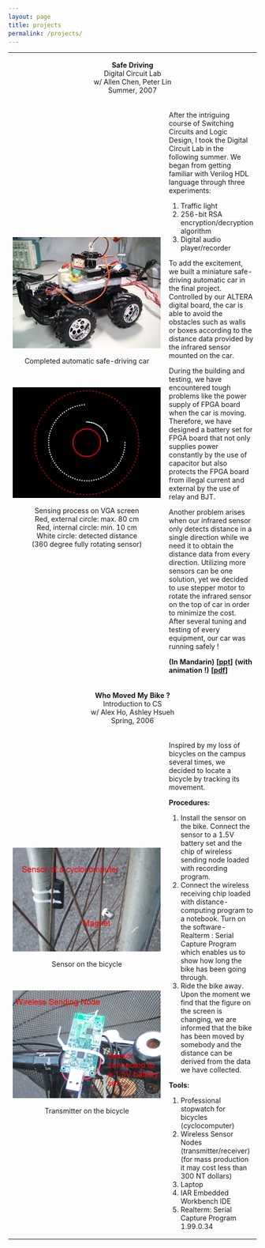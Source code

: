 ```yaml
---
layout: page
title: projects
permalink: /projects/
---
```


<!-- <ul class="post-list">
  {% for post in site.posts %}
    <li>
      <span class="post-meta">{{ post.date | date: "%b %-d, %Y" }}</span>

      <p class="rss-subscribe">
        {{ post.content }}
      </p>
    </li>
  {% endfor %}
</ul> -->

<table width="100%" border="0" cellspacing="1" cellpadding="2">
  <tr>
    <td colspan="2">
      <div align="center">
        <p>
          <strong>Safe Driving</strong>
          <br/>
          Digital Circuit Lab
          <br/>
          w/ Allen Chen, Peter Lin
          <br/>
          Summer, 2007
        </p>
      </div>
    </td>
  </tr>
  <tr>
    <td width="350">
      <p align="center">
        <img src="/images/projects/project_DCLab_car.JPG" alt="DC_SafeDrivingCar" width="300" height="225" />
      </p>
      <p align="center">
        Completed automatic safe-driving car
      </p>
      <p align="center">&nbsp;</p>
      <p align="center">
        <img src="/images/projects/VGA_ani.gif" alt="VGA_Animation" width="300" height="224" />
      </p>
      <p align="center">Sensing process on VGA screen<br />
        Red, external circle: max. 80 cm<br />
        Red, internal circle: min. 10 cm <br />
        White circle: detected distance <br />
        (360 degree fully rotating sensor)
      </p>
    </td>
    <td>
      <p>
        After the intriguing course of Switching Circuits and Logic Design, I took the Digital Circuit Lab in the following summer. We began from getting familiar with Verilog HDL language through three experiments:
      </p>
      <ol>
        <li>Traffic light</li>
        <li>256-bit RSA encryption/decryption algorithm</li>
        <li>Digital audio player/recorder</li>
      </ol>
      <p>To add the excitement, we built a miniature safe-driving automatic car in the final project. Controlled by our ALTERA digital board, the car is able to avoid the obstacles such as walls or boxes according to the distance data provided by the infrared sensor mounted on the car.</p>
      <p>During the building and testing, we have encountered tough problems like the power supply of FPGA board when the car is moving. Therefore, we have designed a battery set for FPGA board that not only supplies power constantly by the use of capacitor but also protects the FPGA board from illegal current and external by the use of relay and BJT.</p>
      <p>Another problem arises when our infrared sensor only detects distance in a single direction while we need it to obtain the distance data from every direction. Utilizing more sensors can be one solution, yet we decided to use stepper motor to rotate the infrared sensor on the top of car in order to minimize the cost. After several tuning and testing of every equipment, our car was running safely !</p>
      <p>
        <strong>(In Mandarin) [<a target="_blank" href="/projects/DCLab_project.ppt">ppt</a>] (with animation !) [<a target="_blank" href="/projects/DCLab_project.pdf">pdf</a>]
        </strong>
      </p>
    </td>
  </tr>
  <tr>
    <td colspan="2">
      <div align="center">
        <p>
          <strong>Who Moved My Bike ?</strong>
          <br/>
          Introduction to CS
          <br/>
          w/ Alex Ho, Ashley Hsueh
          <br/>
          Spring, 2006
        </p>
      </div>
    </td>
  </tr>
  <tr>
    <td width="350px">
      <p align="center">
        <img src="/images/projects/CS_project_bikesensor.jpg" alt="BikeSensor" width="300" height="210" />
      </p>
      <p align="center">Sensor on the bicycle</p>
      <br/>
      <p align="center"><img src="/images/projects/CS_project_sensor.PNG" alt="Sensor" width="300" height="218" /></p>
      <p align="center">Transmitter on the bicycle </p>
      <br/>
    </td>
    <td>
      <p>
        <span>Inspired by my loss of bicycles on the campus several times, we decided to locate a bicycle by tracking its movement.
        </span>
      </p>
      <p><strong>Procedures:</strong></p>
      <ol>
        <li>Install the sensor on the bike. Connect the sensor to a 1.5V battery set and the chip of wireless sending node loaded with recording program.</li>
        <li>Connect the wireless receiving chip loaded with distance-computing program to a notebook. Turn on the software- Realterm : Serial Capture Program which enables us to show how long the bike has been going through.</li>
        <li>Ride the bike away. Upon the moment we find that the figure on the screen is changing, we are informed that the bike has been moved by somebody and the distance can be derived from the data we have collected.</li>
      </ol>
      <p><strong>Tools:</strong></p>
      <ol>
        <li>Professional stopwatch for bicycles (cyclocomputer)</li>
        <li>Wireless Sensor Nodes (transmitter/receiver)<br />
        (for mass production it may cost less than 300 NT dollars)</li>
        <li>Laptop</li>
        <li>IAR Embedded Workbench IDE</li>
        <li>Realterm: Serial Capture Program 1.99.0.34</li>
      </ol>
    </td>
  </tr>
</table>
